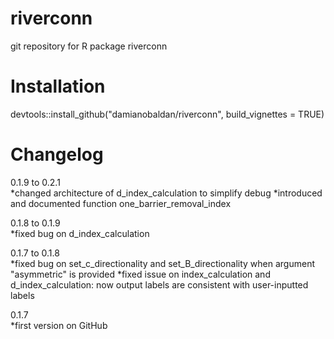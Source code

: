 # riverconn
git repository for R package riverconn

# Installation
devtools::install_github("damianobaldan/riverconn", build_vignettes = TRUE)

# Changelog
0.1.9 to 0.2.1  
*changed architecture of d_index_calculation to simplify debug
*introduced and documented function one_barrier_removal_index

0.1.8 to 0.1.9  
*fixed bug on d_index_calculation

0.1.7 to 0.1.8  
*fixed bug on set_c_directionality and set_B_directionality when argument "asymmetric" is provided
*fixed issue on index_calculation and d_index_calculation: now output labels are consistent with user-inputted labels

0.1.7  
*first version on GitHub
